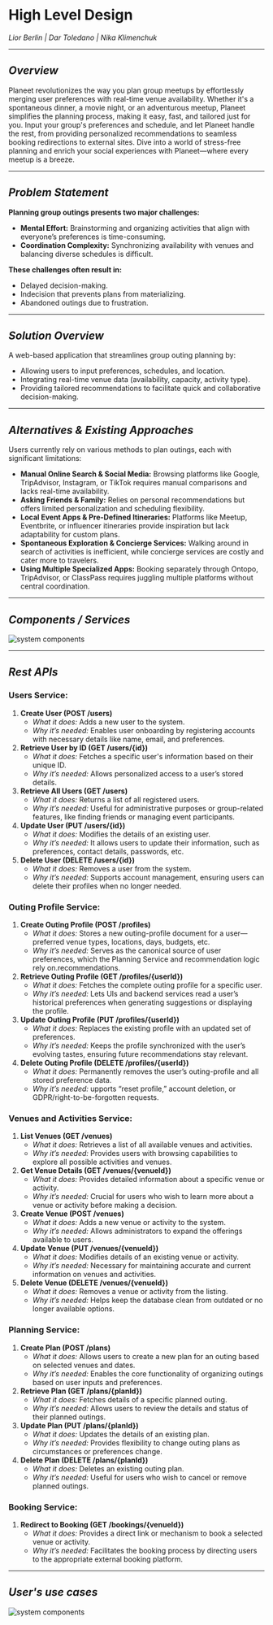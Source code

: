 # **High Level Design**  
*Lior Berlin | Dar Toledano | Nika Klimenchuk*

---

## *Overview*
Planeet revolutionizes the way you plan group meetups by effortlessly merging user preferences with real-time venue availability. Whether it's a spontaneous dinner, a movie night, or an adventurous meetup, Planeet simplifies the planning process, making it easy, fast, and tailored just for you. Input your group's preferences and schedule, and let Planeet handle the rest, from providing personalized recommendations to seamless booking redirections to external sites. Dive into a world of stress-free planning and enrich your social experiences with Planeet—where every meetup is a breeze.

---

## *Problem Statement*
**Planning group outings presents two major challenges:**
- **Mental Effort:** Brainstorming and organizing activities that align with everyone’s preferences is time-consuming.
- **Coordination Complexity:** Synchronizing availability with venues and balancing diverse schedules is difficult.

**These challenges often result in:**
- Delayed decision-making.
- Indecision that prevents plans from materializing.
- Abandoned outings due to frustration.

---

## *Solution Overview*
A web-based application that streamlines group outing planning by:
- Allowing users to input preferences, schedules, and location.
- Integrating real-time venue data (availability, capacity, activity type).
- Providing tailored recommendations to facilitate quick and collaborative decision-making.

---

## *Alternatives & Existing Approaches*
Users currently rely on various methods to plan outings, each with significant limitations:
- **Manual Online Search & Social Media:** Browsing platforms like Google, TripAdvisor, Instagram, or TikTok requires manual comparisons and lacks real-time availability.
- **Asking Friends & Family:** Relies on personal recommendations but offers limited personalization and scheduling flexibility.
- **Local Event Apps & Pre-Defined Itineraries:** Platforms like Meetup, Eventbrite, or influencer itineraries provide inspiration but lack adaptability for custom plans.
- **Spontaneous Exploration & Concierge Services:** Walking around in search of activities is inefficient, while concierge services are costly and cater more to travelers.
- **Using Multiple Specialized Apps:** Booking separately through Ontopo, TripAdvisor, or ClassPass requires juggling multiple platforms without central coordination.

---

## *Components / Services*

![system components](https://github.com/Lior1305/Planeet/blob/main/system_components.drawio.png)

---

## *Rest APIs*

### Users Service:
1. **Create User (POST /users)**
   - *What it does:* Adds a new user to the system.
   - *Why it’s needed:* Enables user onboarding by registering accounts with necessary details like name, email, and preferences.
2. **Retrieve User by ID (GET /users/{id})**
   - *What it does:* Fetches a specific user's information based on their unique ID.
   - *Why it’s needed:* Allows personalized access to a user’s stored details.
3. **Retrieve All Users (GET /users)**
   - *What it does:* Returns a list of all registered users.
   - *Why it’s needed:* Useful for administrative purposes or group-related features, like finding friends or managing event participants.
4. **Update User (PUT /users/{id})**
   - *What it does:* Modifies the details of an existing user.
   - *Why it’s needed:* It allows users to update their information, such as preferences, contact details, passwords, etc.
5. **Delete User (DELETE /users/{id})**
   - *What it does:* Removes a user from the system.
   - *Why it’s needed:* Supports account management, ensuring users can delete their profiles when no longer needed.

### Outing Profile Service:
1. **Create Outing Profile (POST /profiles)**
   - *What it does:* Stores a new outing-profile document for a user—preferred venue types, locations, days, budgets, etc.
   - *Why it’s needed:* Serves as the canonical source of user preferences, which the Planning Service and recommendation logic rely on.recommendations.
2. **Retrieve Outing Profile (GET /profiles/{userId})**
   - *What it does:* Fetches the complete outing profile for a specific user.
   - *Why it’s needed:* Lets UIs and backend services read a user’s historical preferences when generating suggestions or displaying the profile.
3. **Update Outing Profile (PUT /profiles/{userId})**
   - *What it does:* Replaces the existing profile with an updated set of preferences.
   - *Why it’s needed:* Keeps the profile synchronized with the user’s evolving tastes, ensuring future recommendations stay relevant.
4. **Delete Outing Profile (DELETE /profiles/{userId})**
   - *What it does:* Permanently removes the user’s outing-profile and all stored preference data.
   - *Why it’s needed:* upports “reset profile,” account deletion, or GDPR/right-to-be-forgotten requests.

### Venues and Activities Service:
1. **List Venues (GET /venues)**
   - *What it does:* Retrieves a list of all available venues and activities.
   - *Why it’s needed:* Provides users with browsing capabilities to explore all possible activities and venues.
2. **Get Venue Details (GET /venues/{venueId})**
   - *What it does:* Provides detailed information about a specific venue or activity.
   - *Why it’s needed:* Crucial for users who wish to learn more about a venue or activity before making a decision.
3. **Create Venue (POST /venues)**
   - *What it does:* Adds a new venue or activity to the system.
   - *Why it’s needed:* Allows administrators to expand the offerings available to users.
4. **Update Venue (PUT /venues/{venueId})**
   - *What it does:* Modifies details of an existing venue or activity.
   - *Why it’s needed:* Necessary for maintaining accurate and current information on venues and activities.
5. **Delete Venue (DELETE /venues/{venueId})**
   - *What it does:* Removes a venue or activity from the listing.
   - *Why it’s needed:* Helps keep the database clean from outdated or no longer available options.

### Planning Service:
1. **Create Plan (POST /plans)**
   - *What it does:* Allows users to create a new plan for an outing based on selected venues and dates.
   - *Why it’s needed:* Enables the core functionality of organizing outings based on user inputs and preferences.
2. **Retrieve Plan (GET /plans/{planId})**
   - *What it does:* Fetches details of a specific planned outing.
   - *Why it’s needed:* Allows users to review the details and status of their planned outings.
3. **Update Plan (PUT /plans/{planId})**
   - *What it does:* Updates the details of an existing plan.
   - *Why it’s needed:* Provides flexibility to change outing plans as circumstances or preferences change.
4. **Delete Plan (DELETE /plans/{planId})**
   - *What it does:* Deletes an existing outing plan.
   - *Why it’s needed:* Useful for users who wish to cancel or remove planned outings.

### Booking Service:
1. **Redirect to Booking (GET /bookings/{venueId})**
   - *What it does:* Provides a direct link or mechanism to book a selected venue or activity.
   - *Why it’s needed:* Facilitates the booking process by directing users to the appropriate external booking platform.
---

## *User's use cases*

![system components](https://github.com/Lior1305/Planeet/blob/main/users_use_cases.drawio.png)

